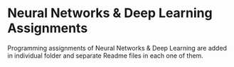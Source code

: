 # Neural Networks & Deep Learning Assignments
Programming assignments of Neural Networks & Deep Learning are added in individual folder and separate Readme files in each one of them.
